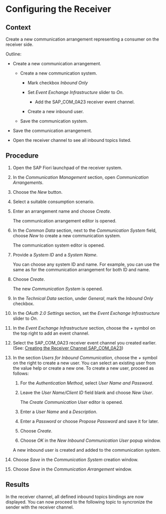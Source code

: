 <!-- loio9af13e42d94b4597bfc298b5d09e941b -->

# Configuring the Receiver



## Context

Create a new communication arrangement representing a consumer on the receiver side.

Outline:

-   Create a new communication arrangement.
    -   Create a new communication system.
        -   Mark checkbox *Inbound Only*
        -   Set *Event Exchange Infrastructure* slider to *On*.
            -   Add the SAP\_COM\_0A23 receiver event channel.

        -   Create a new inbound user.

    -   Save the communication system.

-   Save the communication arrangement.
-   Open the receiver channel to see all inbound topics listed.



## Procedure

1.  Open the SAP Fiori launchpad of the receiver system.

2.  In the *Communication Management* section, open *Communication Arrangements*.

3.  Choose the *New* button.

4.  Select a suitable consumption scenario.

5.  Enter an arrangement name and choose *Create*.

    The communication arrangement editor is opened.

6.  In the *Common Data* section, next to the *Communication System* field, choose *New* to create a new communication system.

    The communication system editor is opened.

7.  Provide a *System ID* and a *System Name*.

    You can choose any system ID and name. For example, you can use the same as for the communication arrangement for both ID and name.

8.  Choose *Create*.

    The new *Communication System* is opened.

9.  In the *Technical Data* section, under *General*, mark the *Inbound Only* checkbox.

10. In the *OAuth 2.0 Settings* section, set the *Event Exchange Infrastructure* slider to *On*.

11. In the *Event Exchange Infrastructure* section, choose the *\+* symbol on the top right to add an event channel.

12. Select the SAP\_COM\_0A23 receiver event channel you created earlier. \(See: [Creating the Receiver Channel SAP\_COM\_0A23](creating-the-receiver-channel-sap-com-0a23-ef154bd.md)\)

13. In the section *Users for Inbound Communication*, choose the *\+* symbol on the right to create a new user. You can select an existing user from the value help or create a new one. To create a new user, proceed as follows:

    1.  For the *Authentication Method*, select *User Name and Password*.

    2.  Leave the *User Name/Client ID* field blank and choose *New User*.

        The *Create Communication User* editor is opened.

    3.  Enter a *User Name* and a *Description*.

    4.  Enter a *Password* or choose *Propose Password* and save it for later.

    5.  Choose *Create*.

    6.  Choose *OK* in the *New Inbound Communication User* popup window.


    A new inbound user is created and added to the communication system.

14. Choose *Save* in the *Communication System* creation window.

15. Choose *Save* in the *Communication Arrangement* window.




<a name="loio9af13e42d94b4597bfc298b5d09e941b__result_vns_fcx_mbc"/>

## Results

In the receiver channel, all defined inbound topics bindings are now displayed. You can now proceed to the following topic to syncronize the sender with the receiver channel.

